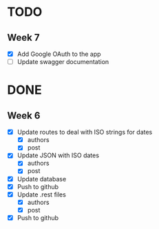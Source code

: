 # TODO

## Week 7
- [x] Add Google OAuth to the app
- [ ] Update swagger documentation

# DONE

## Week 6
- [x] Update routes to deal with ISO strings for dates
  - [x] authors
  - [x] post
- [x] Update JSON with ISO dates
  - [x] authors
  - [x] post
- [x] Update database
- [x] Push to github
- [x] Update .rest files
  - [x] authors
  - [x] post
- [x] Push to github